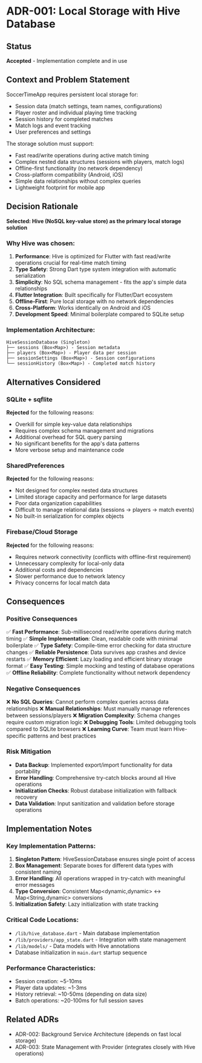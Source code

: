 # ADR-001: Local Storage with Hive Database

## Status
**Accepted** - Implementation complete and in use

## Context and Problem Statement
SoccerTimeApp requires persistent local storage for:
- Session data (match settings, team names, configurations)
- Player roster and individual playing time tracking
- Session history for completed matches
- Match logs and event tracking
- User preferences and settings

The storage solution must support:
- Fast read/write operations during active match timing
- Complex nested data structures (sessions with players, match logs)
- Offline-first functionality (no network dependency)
- Cross-platform compatibility (Android, iOS)
- Simple data relationships without complex queries
- Lightweight footprint for mobile app

## Decision Rationale
**Selected: Hive (NoSQL key-value store) as the primary local storage solution**

### Why Hive was chosen:
1. **Performance**: Hive is optimized for Flutter with fast read/write operations crucial for real-time match timing
2. **Type Safety**: Strong Dart type system integration with automatic serialization
3. **Simplicity**: No SQL schema management - fits the app's simple data relationships
4. **Flutter Integration**: Built specifically for Flutter/Dart ecosystem
5. **Offline-First**: Pure local storage with no network dependencies
6. **Cross-Platform**: Works identically on Android and iOS
7. **Development Speed**: Minimal boilerplate compared to SQLite setup

### Implementation Architecture:
```
HiveSessionDatabase (Singleton)
├── sessions (Box<Map>) - Session metadata
├── players (Box<Map>) - Player data per session  
├── sessionSettings (Box<Map>) - Session configurations
└── sessionHistory (Box<Map>) - Completed match history
```

## Alternatives Considered

### SQLite + sqflite
**Rejected** for the following reasons:
- Overkill for simple key-value data relationships
- Requires complex schema management and migrations
- Additional overhead for SQL query parsing
- No significant benefits for the app's data patterns
- More verbose setup and maintenance code

### SharedPreferences
**Rejected** for the following reasons:
- Not designed for complex nested data structures
- Limited storage capacity and performance for large datasets
- Poor data organization capabilities
- Difficult to manage relational data (sessions → players → match events)
- No built-in serialization for complex objects

### Firebase/Cloud Storage
**Rejected** for the following reasons:
- Requires network connectivity (conflicts with offline-first requirement)
- Unnecessary complexity for local-only data
- Additional costs and dependencies
- Slower performance due to network latency
- Privacy concerns for local match data

## Consequences

### Positive Consequences
✅ **Fast Performance**: Sub-millisecond read/write operations during match timing
✅ **Simple Implementation**: Clean, readable code with minimal boilerplate
✅ **Type Safety**: Compile-time error checking for data structure changes
✅ **Reliable Persistence**: Data survives app crashes and device restarts
✅ **Memory Efficient**: Lazy loading and efficient binary storage format
✅ **Easy Testing**: Simple mocking and testing of database operations
✅ **Offline Reliability**: Complete functionality without network dependency

### Negative Consequences
❌ **No SQL Queries**: Cannot perform complex queries across data relationships
❌ **Manual Relationships**: Must manually manage references between sessions/players
❌ **Migration Complexity**: Schema changes require custom migration logic
❌ **Debugging Tools**: Limited debugging tools compared to SQLite browsers
❌ **Learning Curve**: Team must learn Hive-specific patterns and best practices

### Risk Mitigation
- **Data Backup**: Implemented export/import functionality for data portability
- **Error Handling**: Comprehensive try-catch blocks around all Hive operations
- **Initialization Checks**: Robust database initialization with fallback recovery
- **Data Validation**: Input sanitization and validation before storage operations

## Implementation Notes

### Key Implementation Patterns:
1. **Singleton Pattern**: HiveSessionDatabase ensures single point of access
2. **Box Management**: Separate boxes for different data types with consistent naming
3. **Error Handling**: All operations wrapped in try-catch with meaningful error messages
4. **Type Conversion**: Consistent Map<dynamic,dynamic> ↔ Map<String,dynamic> conversions
5. **Initialization Safety**: Lazy initialization with state tracking

### Critical Code Locations:
- `/lib/hive_database.dart` - Main database implementation
- `/lib/providers/app_state.dart` - Integration with state management
- `/lib/models/` - Data models with Hive annotations
- Database initialization in `main.dart` startup sequence

### Performance Characteristics:
- Session creation: ~5-10ms
- Player data updates: ~1-3ms  
- History retrieval: ~10-50ms (depending on data size)
- Batch operations: ~20-100ms for full session saves

## Related ADRs
- ADR-002: Background Service Architecture (depends on fast local storage)
- ADR-003: State Management with Provider (integrates closely with Hive operations)